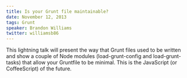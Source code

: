 ```yaml
---
title: Is your Grunt file maintainable?
date: November 12, 2013
tags: Grunt
speaker: Brandon Williams
twitter: williamsb86
---
```




This lightning talk will present the way that Grunt files used to be written and show a couple of Node modules (load-grunt-config and load-grunt-tasks) that allow your Gruntfile to be minimal. This is the JavaScript (or CoffeeScript) of the future.

